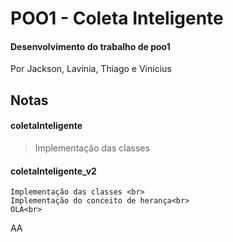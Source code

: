# POO1 - Coleta Inteligente
#### **Desenvolvimento do trabalho de poo1**

Por Jackson, Lavinia, Thiago e Vinicius

## Notas

#### **coletaInteligente**
> Implementação das classes

#### **coletaInteligente_v2**
	Implementação das classes <br>
	Implementação do conceito de herança<br>
	OLA<br>
AA<br>


